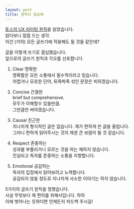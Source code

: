 ```yaml
---
layout: post
title: 원칙이 필요해
---
```


[토스의 UX 라이팅 원칙][toss-w]을 읽었습니다.  
읽다보니 점점 드는 생각.  
이건 (거의) 모든 글쓰기에 적용해도 될 것들 같은데?

글을 이렇게 쓰기로 결심했습니다.  
앞으로의 글쓰기 원칙과 각오를 선포합니다.

1. Clear 명확한  
명확함은 모든 소통에서 필수적이라고 믿습니다.  
어렵거나 모호한 단어, 뒤죽박죽 섞인 문장은 피하겠습니다.

2. Concise 간결한  
brief but comprehensive.  
모두가 이해할수 있을만큼.  
그만큼만 써야겠습니다.

3. Causal 친근한  
지나치게 형식적인 글은 없습니다. 제가 편하게 쓴 글을 올립니다.  
그러니 편하게 읽어주시는 것이 제겐 큰 보람이 될 것 같습니다.

4. Respect 존중하는  
성과를 부풀리거나 모르는 것을 아는 체하지 않습니다.  
진실되고 독자를 존중하는 소통을 지향합니다.

5. Emotional 공감하는  
독자의 입장에서 읽어보려고 노력합니다.  
공감되지 않을 정도로 지나치게 사소한 이야기는 하지 않습니다.  

5가지의 글쓰기 원칙을 정했습니다.  
사실 무엇보다 제 편의를 위해서입니다. 하하  
이에 벗어나는 듯하다면 언제든지 피드백 주시길!

[toss-w]: https://toss.tech/article/8-writing-principles-of-toss "토스의 8가지 라이팅 원칙들"

